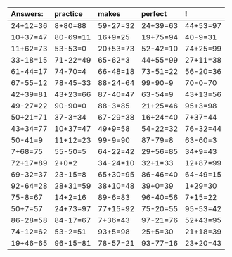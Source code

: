 | Answers: | practice | makes | perfect | ! |
| :--- | :--- | :--- | :--- | :--- |
| 24+12=36 | 8+80=88 | 59-27=32 | 24+39=63 | 44+53=97 | 
| 10+37=47 | 80-69=11 | 16+9=25 | 19+75=94 | 40-9=31 | 
| 11+62=73 | 53-53=0 | 20+53=73 | 52-42=10 | 74+25=99 | 
| 33-18=15 | 71-22=49 | 65-62=3 | 44+55=99 | 27+11=38 | 
| 61-44=17 | 74-70=4 | 66-48=18 | 73-51=22 | 56-20=36 | 
| 67-55=12 | 78-45=33 | 88-24=64 | 99-90=9 | 70-0=70 | 
| 42+39=81 | 43+23=66 | 87-40=47 | 63-54=9 | 43+13=56 | 
| 49-27=22 | 90-90=0 | 88-3=85 | 21+25=46 | 95+3=98 | 
| 50+21=71 | 37-3=34 | 67-29=38 | 16+24=40 | 7+37=44 | 
| 43+34=77 | 10+37=47 | 49+9=58 | 54-22=32 | 76-32=44 | 
| 50-41=9 | 11+12=23 | 99-9=90 | 87-79=8 | 63-60=3 | 
| 7+68=75 | 55-50=5 | 64-22=42 | 29+56=85 | 34+9=43 | 
| 72+17=89 | 2+0=2 | 34-24=10 | 32+1=33 | 12+87=99 | 
| 69-32=37 | 23-15=8 | 65+30=95 | 86-46=40 | 64-49=15 | 
| 92-64=28 | 28+31=59 | 38+10=48 | 39+0=39 | 1+29=30 | 
| 75-8=67 | 14+2=16 | 89-6=83 | 96-40=56 | 7+15=22 | 
| 50+7=57 | 24+73=97 | 77+15=92 | 75-20=55 | 95-53=42 | 
| 86-28=58 | 84-17=67 | 7+36=43 | 97-21=76 | 52+43=95 | 
| 74-12=62 | 53-2=51 | 93+5=98 | 25+5=30 | 21+18=39 | 
| 19+46=65 | 96-15=81 | 78-57=21 | 93-77=16 | 23+20=43 | 
